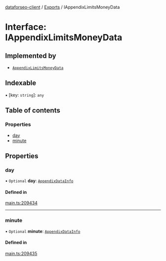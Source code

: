 [dataforseo-client](../README.md) / [Exports](../modules.md) / IAppendixLimitsMoneyData

# Interface: IAppendixLimitsMoneyData

## Implemented by

- [`AppendixLimitsMoneyData`](../classes/AppendixLimitsMoneyData.md)

## Indexable

▪ [key: `string`]: `any`

## Table of contents

### Properties

- [day](IAppendixLimitsMoneyData.md#day)
- [minute](IAppendixLimitsMoneyData.md#minute)

## Properties

### day

• `Optional` **day**: [`AppendixDataInfo`](../classes/AppendixDataInfo.md)

#### Defined in

[main.ts:209434](https://github.com/dataforseo/TypeScriptClient/blob/7ca1aa4/main.ts#L209434)

___

### minute

• `Optional` **minute**: [`AppendixDataInfo`](../classes/AppendixDataInfo.md)

#### Defined in

[main.ts:209435](https://github.com/dataforseo/TypeScriptClient/blob/7ca1aa4/main.ts#L209435)

